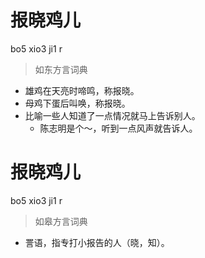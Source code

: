 # 报晓鸡儿
bo5 xio3 ji1 r
> 如东方言词典
- 雄鸡在天亮时啼鸣，称报晓。
- 母鸡下蛋后叫唤，称报晓。
- 比喻一些人知道了一点情况就马上告诉别人。
  - 陈志明是个～，听到一点风声就告诉人。

# 报晓鸡儿
bo5 xio3 ji1 r
> 如皋方言词典
- 詈语，指专打小报告的人（晓，知）。
